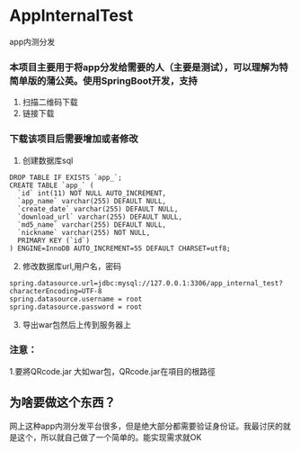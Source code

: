 # AppInternalTest
app内测分发

### 本项目主要用于将app分发给需要的人（主要是测试），可以理解为特简单版的蒲公英。使用SpringBoot开发，支持
1. 扫描二维码下载
2. 链接下载

### 下载该项目后需要增加或者修改
1. 创建数据库sql
```
DROP TABLE IF EXISTS `app_`;
CREATE TABLE `app_` (
  `id` int(11) NOT NULL AUTO_INCREMENT,
  `app_name` varchar(255) DEFAULT NULL,
  `create_date` varchar(255) DEFAULT NULL,
  `download_url` varchar(255) DEFAULT NULL,
  `md5_name` varchar(255) DEFAULT NULL,
  `nickname` varchar(255) NOT NULL,
  PRIMARY KEY (`id`)
) ENGINE=InnoDB AUTO_INCREMENT=55 DEFAULT CHARSET=utf8;
```
2. 修改数据库url,用户名，密码
```
spring.datasource.url=jdbc:mysql://127.0.0.1:3306/app_internal_test?characterEncoding=UTF-8
spring.datasource.username = root
spring.datasource.password = root
```

3. 导出war包然后上传到服务器上

### 注意：
1.要將QRcode.jar 大如war包，QRcode.jar在項目的根路徑



## 为啥要做这个东西？
网上这种app内测分发平台很多，但是绝大部分都需要验证身份证。我最讨厌的就是这个，所以就自己做了一个简单的。能实现需求就OK
